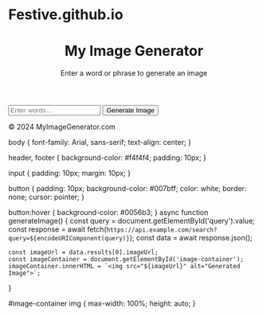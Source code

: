 # Festive.github.io
<!DOCTYPE html>
<html lang="en">
<head>
    <meta charset="UTF-8">
    <meta name="viewport" content="width=device-width, initial-scale=1.0">
    <title>Image Generator</title>
    <link rel="stylesheet" href="styles.css">
</head>
<body>
    <header>
        <h1>My Image Generator</h1>
        <p>Enter a word or phrase to generate an image</p>
    </header>
    <main>
        <input type="text" id="query" placeholder="Enter words...">
        <button onclick="generateImage()">Generate Image</button>
        <div id="image-container"></div>
    </main>
    <footer>
        <p>© 2024 MyImageGenerator.com</p>
    </footer>
    <script src="script.js"></script>
</body>
</html>
body {
    font-family: Arial, sans-serif;
    text-align: center;
}

header, footer {
    background-color: #f4f4f4;
    padding: 10px;
}

input {
    padding: 10px;
    margin: 10px;
}

button {
    padding: 10px;
    background-color: #007bff;
    color: white;
    border: none;
    cursor: pointer;
}

button:hover {
    background-color: #0056b3;
}
async function generateImage() {
    const query = document.getElementById('query').value;
    const response = await fetch(`https://api.example.com/search?query=${encodeURIComponent(query)}`);
    const data = await response.json();
    
    const imageUrl = data.results[0].imageUrl;
    const imageContainer = document.getElementById('image-container');
    imageContainer.innerHTML = `<img src="${imageUrl}" alt="Generated Image">`;
}


#image-container img {
    max-width: 100%;
    height: auto;
}
